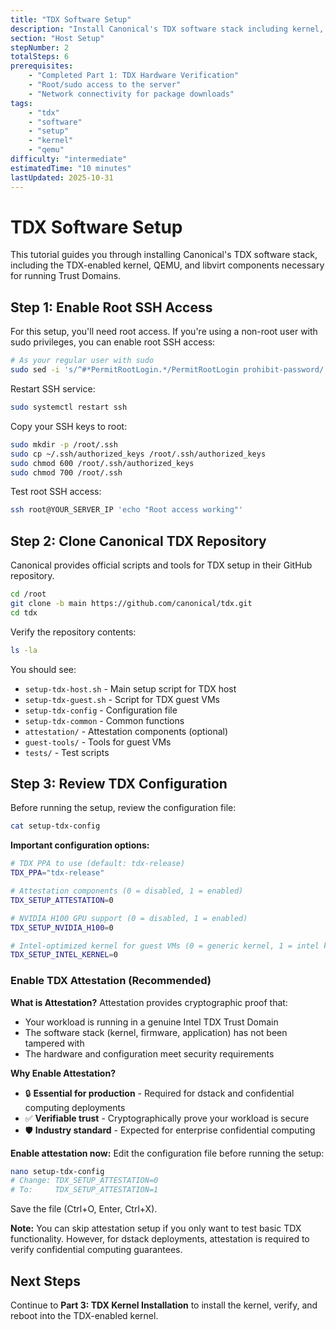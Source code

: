 ```yaml
---
title: "TDX Software Setup"
description: "Install Canonical's TDX software stack including kernel, QEMU, and libvirt"
section: "Host Setup"
stepNumber: 2
totalSteps: 6
prerequisites:
    - "Completed Part 1: TDX Hardware Verification"
    - "Root/sudo access to the server"
    - "Network connectivity for package downloads"
tags:
    - "tdx"
    - "software"
    - "setup"
    - "kernel"
    - "qemu"
difficulty: "intermediate"
estimatedTime: "10 minutes"
lastUpdated: 2025-10-31
---
```


# TDX Software Setup

This tutorial guides you through installing Canonical's TDX software stack, including the TDX-enabled kernel, QEMU, and libvirt components necessary for running Trust Domains.

## Step 1: Enable Root SSH Access

For this setup, you'll need root access. If you're using a non-root user with sudo privileges, you can enable root SSH access:

```bash
# As your regular user with sudo
sudo sed -i 's/^#*PermitRootLogin.*/PermitRootLogin prohibit-password/' /etc/ssh/sshd_config
```

Restart SSH service:

```bash
sudo systemctl restart ssh
```

Copy your SSH keys to root:

```bash
sudo mkdir -p /root/.ssh
sudo cp ~/.ssh/authorized_keys /root/.ssh/authorized_keys
sudo chmod 600 /root/.ssh/authorized_keys
sudo chmod 700 /root/.ssh
```

Test root SSH access:

```bash
ssh root@YOUR_SERVER_IP 'echo "Root access working"'
```

## Step 2: Clone Canonical TDX Repository

Canonical provides official scripts and tools for TDX setup in their GitHub repository.

```bash
cd /root
git clone -b main https://github.com/canonical/tdx.git
cd tdx
```

Verify the repository contents:

```bash
ls -la
```

You should see:

-   `setup-tdx-host.sh` - Main setup script for TDX host
-   `setup-tdx-guest.sh` - Script for TDX guest VMs
-   `setup-tdx-config` - Configuration file
-   `setup-tdx-common` - Common functions
-   `attestation/` - Attestation components (optional)
-   `guest-tools/` - Tools for guest VMs
-   `tests/` - Test scripts

## Step 3: Review TDX Configuration

Before running the setup, review the configuration file:

```bash
cat setup-tdx-config
```

**Important configuration options:**

```bash
# TDX PPA to use (default: tdx-release)
TDX_PPA="tdx-release"

# Attestation components (0 = disabled, 1 = enabled)
TDX_SETUP_ATTESTATION=0

# NVIDIA H100 GPU support (0 = disabled, 1 = enabled)
TDX_SETUP_NVIDIA_H100=0

# Intel-optimized kernel for guest VMs (0 = generic kernel, 1 = intel kernel)
TDX_SETUP_INTEL_KERNEL=0
```

### Enable TDX Attestation (Recommended)

**What is Attestation?**
Attestation provides cryptographic proof that:

-   Your workload is running in a genuine Intel TDX Trust Domain
-   The software stack (kernel, firmware, application) has not been tampered with
-   The hardware and configuration meet security requirements

**Why Enable Attestation?**

-   🔒 **Essential for production** - Required for dstack and confidential computing deployments
-   ✅ **Verifiable trust** - Cryptographically prove your workload is secure
-   🛡️ **Industry standard** - Expected for enterprise confidential computing

**Enable attestation now:**
Edit the configuration file before running the setup:

```bash
nano setup-tdx-config
# Change: TDX_SETUP_ATTESTATION=0
# To:     TDX_SETUP_ATTESTATION=1
```

Save the file (Ctrl+O, Enter, Ctrl+X).

**Note:** You can skip attestation setup if you only want to test basic TDX functionality. However, for dstack deployments, attestation is required to verify confidential computing guarantees.

## Next Steps

Continue to **Part 3: TDX Kernel Installation** to install the kernel, verify, and reboot into the TDX-enabled kernel.
